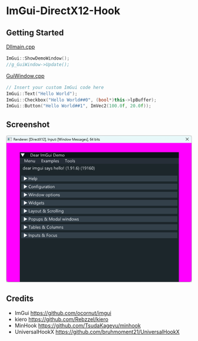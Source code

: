 # ImGui-DirectX12-Hook

## Getting Started
[Dllmain.cpp](https://github.com/WangPeng95997/ImGui-DirectX12-Hook/blob/master/ImGui-DirectX12-Hook/Dllmain.cpp#L264-L265)
```C++
ImGui::ShowDemoWindow();
//g_GuiWindow->Update();
```
[GuiWindow.cpp](https://github.com/WangPeng95997/ImGui-DirectX12-Hook/blob/master/ImGui-DirectX12-Hook/GuiWindow.cpp#L116-L119)
```C++
// Insert your custom ImGui code here
ImGui::Text("Hello World");
ImGui::Checkbox("Hello World##0", (bool*)this->lpBuffer);
ImGui::Button("Hello World##1", ImVec2(100.0f, 20.0f));
```

## Screenshot
![Image](https://github.com/WangPeng95997/ImGui-DirectX12-Hook/blob/master/Screenshot/Image.png)

## Credits
* ImGui   https://github.com/ocornut/imgui
* kiero https://github.com/Rebzzel/kiero
* MinHook https://github.com/TsudaKageyu/minhook
* UniversalHookX https://github.com/bruhmoment21/UniversalHookX